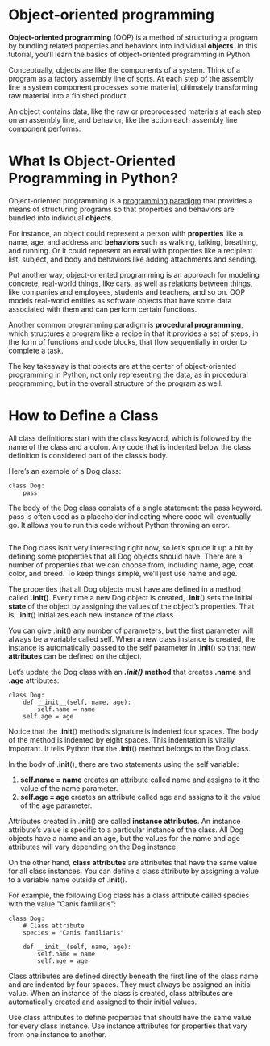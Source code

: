 # Object-oriented programming

**Object-oriented programming** (OOP) is a method of structuring a program by bundling related properties and behaviors into individual **objects**. In this tutorial, you’ll learn the basics of object-oriented programming in Python.

Conceptually, objects are like the components of a system. Think of a program as a factory assembly line of sorts. At each step of the assembly line a system component processes some material, ultimately transforming raw material into a finished product.

An object contains data, like the raw or preprocessed materials at each step on an assembly line, and behavior, like the action each assembly line component performs.

# What Is Object-Oriented Programming in Python?

Object-oriented programming is a [programming paradigm](https://en.wikipedia.org/wiki/Programming_paradigm) that provides a means of structuring programs so that properties and behaviors are bundled into individual **objects**.

For instance, an object could represent a person with **properties** like a name, age, and address and **behaviors** such as walking, talking, breathing, and running. Or it could represent an email with properties like a recipient list, subject, and body and behaviors like adding attachments and sending.

Put another way, object-oriented programming is an approach for modeling concrete, real-world things, like cars, as well as relations between things, like companies and employees, students and teachers, and so on. OOP models real-world entities as software objects that have some data associated with them and can perform certain functions.

Another common programming paradigm is **procedural programming**, which structures a program like a recipe in that it provides a set of steps, in the form of functions and code blocks, that flow sequentially in order to complete a task.

The key takeaway is that objects are at the center of object-oriented programming in Python, not only representing the data, as in procedural programming, but in the overall structure of the program as well.

# How to Define a Class

All class definitions start with the class keyword, which is followed by the name of the class and a colon. Any code that is indented below the class definition is considered part of the class’s body.

Here’s an example of a Dog class:
```
class Dog:
    pass
```
The body of the Dog class consists of a single statement: the pass keyword. pass is often used as a placeholder indicating where code will eventually go. It allows you to run this code without Python throwing an error.

```**Note**: Python class names are written in CapitalizedWords notation by convention. For example, a class for a specific breed of dog like the Jack Russell Terrier would be written as JackRussellTerrier.
```
The Dog class isn’t very interesting right now, so let’s spruce it up a bit by defining some properties that all Dog objects should have. There are a number of properties that we can choose from, including name, age, coat color, and breed. To keep things simple, we’ll just use name and age.

The properties that all Dog objects must have are defined in a method called **.__init__()**. Every time a new Dog object is created, .__init__() sets the initial **state** of the object by assigning the values of the object’s properties. That is, .__init__() initializes each new instance of the class.

You can give .__init__() any number of parameters, but the first parameter will always be a variable called self. When a new class instance is created, the instance is automatically passed to the self parameter in .__init__() so that new **attributes** can be defined on the object.

Let’s update the Dog class with an ***.__init__()*** **method** that creates **.name** and **.age** attributes:
```
class Dog:
    def __init__(self, name, age):
        self.name = name
	self.age = age
```
Notice that the .__init__() method’s signature is indented four spaces. The body of the method is indented by eight spaces. This indentation is vitally important. It tells Python that the .__init__() method belongs to the Dog class.

In the body of .__init__(), there are two statements using the self variable:

1. **self.name = name** creates an attribute called name and assigns to it the value of the name parameter.
2. **self.age = age** creates an attribute called age and assigns to it the value of the age parameter.

Attributes created in .__init__() are called **instance attributes**. An instance attribute’s value is specific to a particular instance of the class. All Dog objects have a name and an age, but the values for the name and age attributes will vary depending on the Dog instance.

On the other hand, **class attributes** are attributes that have the same value for all class instances. You can define a class attribute by assigning a value to a variable name outside of .__init__().

For example, the following Dog class has a class attribute called species with the value "Canis familiaris":
```
class Dog:
    # Class attribute
    species = "Canis familiaris"

    def __init__(self, name, age):
        self.name = name
        self.age = age
```
Class attributes are defined directly beneath the first line of the class name and are indented by four spaces. They must always be assigned an initial value. When an instance of the class is created, class attributes are automatically created and assigned to their initial values.

Use class attributes to define properties that should have the same value for every class instance. Use instance attributes for properties that vary from one instance to another.
